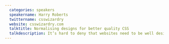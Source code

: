 ```yaml
---
  categories: speakers
  speakername: Harry Roberts
  twittername: csswizardry
  website: csswizardry.com
  talktitle: Normalising designs for better quality CSS
  talkdescription: It’s hard to deny that websites need to be well designed; a pleasing UI, a seamless and pleasant UX, and a great personality really encourage users to interact and enjoy using your site, product or service. However, the design is only one part of a finished product; your product is built on code, and oftentimes it is necessary to sacrifice certain aspects of a design in order to keep the codebase itself leaner, faster, and more enjoyable to work with. In this talk Harry aims to share some of his die-hard pragmatic approaches that he employs in order to push back on designs to produce far better quality code.
---
```

